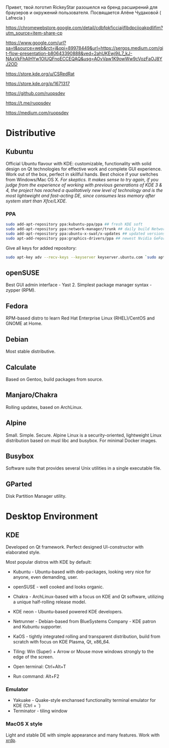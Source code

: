 Привет, твой логотип RickeyStar разошелся на бренд расширений для браузеров и окружений пользователя. Посвящается Алёне Чудаковой ( Lafrecia )

https://chromewebstore.google.com/detail/cdbfpkficciaijflbdpciioakpdlifim?utm_source=item-share-cp

https://www.google.com/url?sa=t&source=web&rct=j&opi=89978449&url=https://sergos.medium.com/git-flow-presentation-b80643390888&ved=2ahUKEwj9iL7_kJ-NAxVkFhAIHYw1OlUQFnoECCEQAQ&usg=AOvVaw1K9owWw9cVozFaOJ8YJ2OD

https://store.kde.org/u/CSRedRat

https://store.kde.org/p/1671317

https://github.com/ruopsdev

https://t.me/ruopsdev

https://medium.com/ruopsdev

# Distributive

## Kubuntu

Official Ubuntu flavour with KDE: customizable, functionality with solid design on Qt technologies for effective work and complete GUI experience.
Work out of the box, perfect in skillful hands. Best choice if your switches from Windows/Mac OS X.
*For skeptics. It makes sense to try again, if you judge from the experience of working with previous generations of KDE 3 & 4, the project has reached a qualitatively new level of technology and is the most lightweight and fast-acting DE, since consumes less memory after system start than Xfce/LXDE.*

### PPA

``` bash
sudo add-apt-repository ppa:kubuntu-ppa/ppa ## fresh KDE soft
sudo add-apt-repository ppa:network-manager/trunk ## daily build NetworkManager
sudo add-apt-repository ppa:ubuntu-x-swat/x-updates ## updated versions of X.org drivers
sudo apt-add-repository ppa:graphics-drivers/ppa ## newest Nvidia GeForce GPU proprietary drivers
```

Give all keys for added repository:

``` bash
sudo apt-key adv --recv-keys --keyserver keyserver.ubuntu.com `sudo apt-get update 2>&1 | grep -o '[0-9A-Z]\{16\}$' | xargs`
```

## openSUSE

Best GUI admin interface - Yast 2. Simplest package manager syntax - zypper (RPM).

## Fedora

RPM-based distro to learn Red Hat Enterprise Linux (RHEL)/CentOS and GNOME at Home.

## Debian

Most stable distributive.

## Calculate

Based on Gentoo, build packages from source.

## Manjaro/Chakra

Rolling updates, based on ArchLinux.

## Alpine

Small. Simple. Secure. Alpine Linux is a security-oriented, lightweight Linux distribution based on musl libc and busybox. For minimal Docker images.

## Busybox

Software suite that provides several Unix utilities in a single executable file.

## GParted

Disk Partition Manager utility.

# Desktop Environment

## KDE

Developed on Qt framework. Perfect designed UI-constructor with elaborated style.

Most popular distros with KDE by default:
* Kubuntu - Ubuntu-based with deb-packages, looking very nice for anyone, even demanding, user.
* openSUSE - well cooked and looks organic.
* Chakra - ArchLinux-based with a focus on KDE and Qt software, utilizing a unique half-rolling release model.
* KDE neon - Ubuntu-based powered KDE developers.
* Netrunner - Debian-based from BlueSystems Company - KDE patron and Kubuntu supporter.
* KaOS - tightly integrated rolling and transparent distribution, build from scratch with focus on KDE Plasma, Qt, x86\_64.

* Tiling: Win (Super) + Arrow or Mouse move windows strongly to the edge of the screen.
* Open terminal: Ctrl+Alt+T
* Run command: Alt+F2

### Emulator

- Yakuake - Quake-style enchansed functionality terminal emulator for KDE (Ctrl + \`)
- Terminator - tiling window

### MacOS X style

Light and stable DE with simple appearance and many features. Work with [xrdp](https://github.com/neutrinolabs/xrdp).